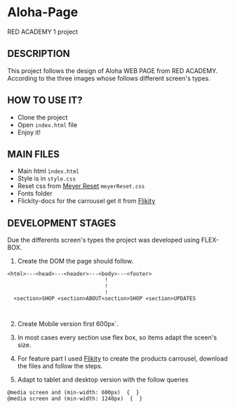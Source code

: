 # Aloha-Page
 RED ACADEMY 1 project


## DESCRIPTION

 This project follows the design of Aloha WEB PAGE from RED ACADEMY.
 According to the three images whose follows different screen's types.


## HOW TO USE IT?

+ Clone the project
+ Open `index.html` file
+ Enjoy it!
 
## MAIN FILES

+ Main html `ìndex.html`
+ Style is in `style.css` 
+ Reset css from [Meyer Reset](https://meyerweb.com/eric/tools/css/reset/) `meyerReset.css`
+ Fonts folder
+ Flickity-docs for the carrousel get it from [Flikity](https://flickity.metafizzy.co)


## DEVELOPMENT STAGES

Due the differents screen's types the project was developed using FLEX-BOX.

1. Create the DOM the page should follow.

```
<html>---<head>---<header>---<body>---<footer>
                               !
                               !
                               !
  <section>SHOP <section>ABOUT<section>SHOP <section>UPDATES
                             
                               
```
2. Create Mobile version first 600px`.

3. In most cases every section use flex box, so items adapt the sceen's size.

4. For feature part I used [Flikity](https://flickity.metafizzy.co) to create the products carrousel, download the files and follow the steps.

5. Adapt to tablet and desktop version with the follow queries
```
@media screen and (min-width: 600px)  {  }
@media screen and (min-width: 1240px)  {  }

```



